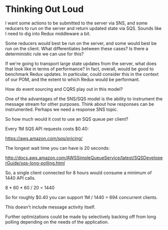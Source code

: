 # Thinking Out Loud
I want some actions to be submitted to the server via SNS, and some reducers
to run on the server and return updated state via SQS. Sounds like I need to
dig into Redux middleware a bit.

Some reducers would best be run on the server, and some would best be run on the
client. What differentiates between these cases? Is there a deterministic rule
we can use for this?

If we're going to transport large state updates from the server, what does that
look like in terms of performance? In fact, overall, would be good to benchmark
Redux updates. In particular, could consider this in the context of our POM, and
the extent to which Redux would be performant.

How do event sourcing and CQRS play out in this model?

One of the advantages of the SNS/SQS model is the ability to instrument the
message stream for other purposes. Think about how responses can be instrumented.
Perhaps we need a response SNS topic.

So how much would it cost to use an SQS queue per client?

Every 1M SQS API requests costs $0.40:

https://aws.amazon.com/sqs/pricing/

The longest wait time you can have is 20 seconds:

http://docs.aws.amazon.com/AWSSimpleQueueService/latest/SQSDeveloperGuide/sqs-long-polling.html

So, a single client connected for 8 hours would consume a minimum of 1440 API
calls.

8 * 60 * 60 / 20 = 1440

So for roughly $0.40 you can support 1M / 1440 = 694 concurrent clients.

This doesn't include message activity itself.

Further optimizations could be made by selectively backing off from long
polling depending on the needs of the application.
